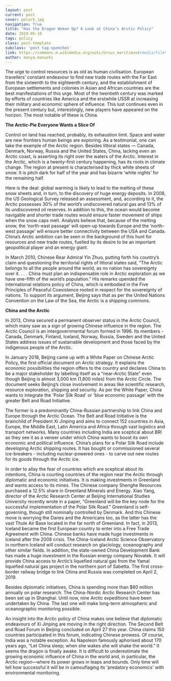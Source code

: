 ```yaml
---
layout: post
current: post
cover: polarb.jpg
navigation: True
title: "Has the Dragon Woken Up? A Look at China’s Arctic Policy"
date: 2019-05-10
tags: policy
class: post-template
subclass: 'post tag-speeches'
link: https://commons.m.wikimedia.org/wiki/Ursus_maritimus#/media/File%3AEisbär_1996-07-23.jpg
author: manya.manushi
---
```

The urge to control resources is as old as human civilisation. European travellers’ constant endeavour to find new trade routes with the Far East from the sixteenth to the eighteenth century, and the establishment of European settlements and colonies in Asian and African countries are the best manifestations of this urge. Most of the twentieth century was marked by efforts of countries like America and the erstwhile USSR at increasing their military and economic sphere of influence. This lust continues even in the present century but, interestingly, new players have appeared on the horizon. The most notable of these is China.

**The Arctic-Pie Everyone Wants a Slice Of**

Control on land has reached, probably, its exhaustion limit. Space and water are new frontiers human beings are exploring. As a testimonial, one can take the example of the Arctic region. Besides littoral states — Canada, Denmark, Norway, Russia and the United States, China, lacking even an Arctic coast, is asserting its right over the waters of the Arctic. Interest in the Arctic, which is a twenty-first century happening, has its roots in climate change. The region at present is characterised by thick white sheets of snow. It is pitch dark for half of the year and has bizarre ‘white nights’ for the remaining half.

Here is the deal: global warming is likely to lead to the melting of these snow sheets and, in turn, to the discovery of huge energy deposits. In 2008, the US Geological Survey released an assessment, and, according to it, the Arctic possesses 30% of the world’s undiscovered natural gas and 13% of its undiscovered oil reserves. In addition to this, the ocean would become navigable and shorter trade routes would ensure faster movement of ships when the snow caps melt. Analysts believe that, because of the melting snow, the ‘north-east passage’ will open-up towards Europe and the ‘north-west passage’ will ensure better connectivity between the USA and Canada. China’s Arctic ambition can be seen in the background of this hunt for resources and new trade routes, fuelled by its desire to be an important geopolitical player and an energy giant.

In March 2010, Chinese Rear Admiral Yin Zhuo, putting forth his country’s claim and questioning the territorial rights of littoral states said, “The Arctic belongs to all the people around the world, as no nation has sovereignty over it. . . . China must plan an indispensable role in Arctic exploration as we have one-fifth of the world’s population.” His remarks upended the international relations policy of China, which is embodied in the Five Principles of Peaceful Coexistence rooted in respect for the sovereignty of nations. To support its argument, Beijing says that as per the United Nations Convention on the Law of the Sea, the Arctic is a shipping commons.

**China and the Arctic**

In 2013, China secured a permanent observer status in the Arctic Council, which many saw as a sign of growing Chinese influence in the region. The Arctic Council is an intergovernmental forum formed in 1996. Its members - Canada, Denmark, Finland, Iceland, Norway, Russia, Sweden and the United States address issues of sustainable development and those faced by the indigenous people of the Arctic.

In January 2018, Beijing came up with a White Paper on Chinese Arctic Policy, the first official document on Arctic strategy. It explains the economic possibilities the region offers to the country and declares China to be a major stakeholder by labelling itself as a “near-Arctic State” even though Beijing is almost 3,000 km (1,800 miles) from the Arctic Circle. The document seeks Beijing’s close involvement in areas like scientific research, resource exploration, shipping and security. As per the White Paper, China wants to integrate the 'Polar Silk Road' or 'blue economic passage' with the greater Belt and Road Initiative.

The former is a predominantly China-Russian partnership to link China and Europe through the Arctic Ocean. The Belt and Road Initiative is the brainchild of President Xi Jinping and aims to connect 152 countries in Asia, Europe, the Middle East, Latin America and Africa through vast logistics and transport networks. Many countries including India are sceptical about BRI as they see it as a veneer under which China wants to boost its own economic and political influence. China’s plans for a Polar Silk Road include developing Arctic shipping routes. It has bought or commissioned several ice-breakers - including nuclear-powered ones - to carve out new routes for its goods through the Arctic ice.

In order to allay the fear of countries which are sceptical about its intentions, China is courting countries of the region near the Arctic through diplomatic and economic initiatives. It is making investments in Greenland and wants access to its mines. The Chinese company Shenghe Resources purchased a 12.5% share in Greenland Minerals and Energy. Xiao Yang, director of the Arctic Research Center at Beijing International Studies University recently wrote in a paper, “Greenland will be the key node for the successful implementation of the Polar Silk Road.” Greenland is self-governing, though still nominally controlled by Denmark. And this Chinese move is worrying the Danes and the Americans too, as the latter has the vast Thule Air Base located in the far north of Greenland. In fact, in 2013, Iceland became the first European country to enter into a Free Trade Agreement with China. Chinese banks have made huge investments in Iceland after the 2008 crisis. The China-Iceland Arctic Science Observatory in northern Iceland will conduct research on glaciology, oceanography and other similar fields. In addition, the state-owned China Development Bank has made a huge investment in the Russian energy company Novatek. It will provide China access to Arctic’s liquefied natural gas from the Yamal liquefied natural gas project in the northern port of Sabetta. The first cross-border railway bridge to link China and Russia was completed on April 2, 2019.

Besides diplomatic initiatives, China is spending more than $60 million annually on polar research. The China-Nordic Arctic Research Center has been set up in Shanghai. Until now, nine Arctic expeditions have been undertaken by China. The last one will make long-term atmospheric and oceanographic monitoring possible.

An insight into the Arctic policy of China makes one believe that diplomatic endeavours of Xi Jinping are moving in the right direction. The Second Belt and Road Forum in Beijing concluded on April 27 this year. China claims 150 countries participated in this forum, indicating Chinese prowess. Of course, India was a notable exception. As Napoleon famously aphorised about 170 years ago, “Let China sleep; when she wakes she will shake the world.” It seems the dragon is finally awake. It is difficult to underestimate the growing economic influence of China in the world and, in particular, the Arctic region―where its power grows in leaps and bounds. Only time will tell how successful it will be in camouflaging its 'predatory economics' with environmental monitoring.
